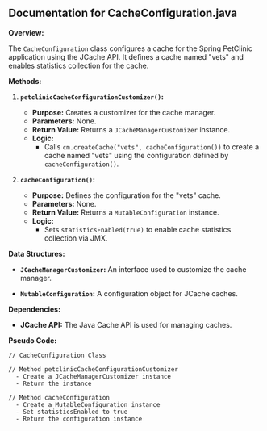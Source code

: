 ## Documentation for CacheConfiguration.java

**Overview:**

The `CacheConfiguration` class configures a cache for the Spring PetClinic application using the JCache API. It defines a cache named "vets" and enables statistics collection for the cache.

**Methods:**

1. **`petclinicCacheConfigurationCustomizer()`:**
   - **Purpose:** Creates a customizer for the cache manager.
   - **Parameters:** None.
   - **Return Value:** Returns a `JCacheManagerCustomizer` instance.
   - **Logic:**
     - Calls `cm.createCache("vets", cacheConfiguration())` to create a cache named "vets" using the configuration defined by `cacheConfiguration()`.

2. **`cacheConfiguration()`:**
   - **Purpose:** Defines the configuration for the "vets" cache.
   - **Parameters:** None.
   - **Return Value:** Returns a `MutableConfiguration` instance.
   - **Logic:**
     - Sets `statisticsEnabled(true)` to enable cache statistics collection via JMX.

**Data Structures:**

* **`JCacheManagerCustomizer`:** An interface used to customize the cache manager.

* **`MutableConfiguration`:** A configuration object for JCache caches.

**Dependencies:**

* **JCache API:** The Java Cache API is used for managing caches.



**Pseudo Code:**

```
// CacheConfiguration Class

// Method petclinicCacheConfigurationCustomizer
  - Create a JCacheManagerCustomizer instance
  - Return the instance

// Method cacheConfiguration
  - Create a MutableConfiguration instance
  - Set statisticsEnabled to true
  - Return the configuration instance



```



